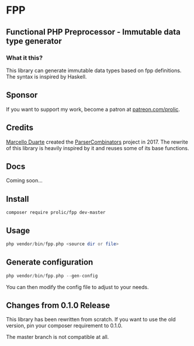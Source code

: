 # FPP

## Functional PHP Preprocessor - Immutable data type generator 

### What it this?

This library can generate immutable data types based on fpp definitions. The syntax is inspired by Haskell.

## Sponsor

If you want to support my work, become a patron at [patreon.com/prolic](https://www.patreon.com/notifications).

## Credits

[Marcello Duarte](https://github.com/MarcelloDuarte/) created the [ParserCombinators](https://github.com/MarcelloDuarte/ParserCombinators/) project in 2017.
The rewrite of this library is heavily inspired by it and reuses some of its base functions.

## Docs

Coming soon...

## Install

```console
composer require prolic/fpp dev-master
```

## Usage

```php
php vendor/bin/fpp.php <source dir or file>
```

## Generate configuration

```php
php vendor/bin/fpp.php --gen-config
```

You can then modify the config file to adjust to your needs.

## Changes from 0.1.0 Release

This library has been rewritten from scratch. If you want to use the old version, pin your composer requirement to 0.1.0.

The master branch is not compatible at all.

